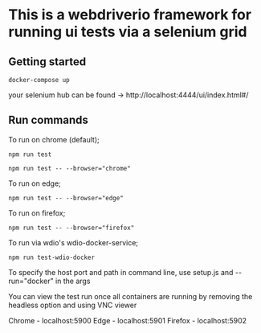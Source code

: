 <h1>This is a webdriverio framework for running ui tests via a selenium grid</h1>

<h2>Getting started</h2>

```````docker-compose up```````

your selenium hub can be found -> http://localhost:4444/ui/index.html#/

<h2>Run commands</h2>

To run on chrome (default);

```````npm run test```````

```````npm run test -- --browser="chrome"```````

To run on edge;

```````npm run test -- --browser="edge"```````

To run on firefox;

```````npm run test -- --browser="firefox"```````

To run via wdio's wdio-docker-service;

```````npm run test-wdio-docker```````


To specify the host port and path in command line, use setup.js and --run="docker" in the args

You can view the test run once all containers are running by removing the headless option and using VNC viewer 

Chrome  - localhost:5900 
Edge - localhost:5901 
Firefox - localhost:5902 
